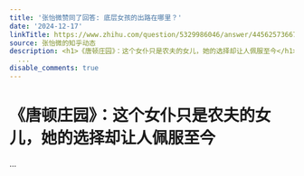 ```yaml
---
title: '张怡微赞同了回答: 底层女孩的出路在哪里？'
date: '2024-12-17'
linkTitle: https://www.zhihu.com/question/5329986046/answer/44562573667
source: 张怡微的知乎动态
description: <h1>《唐顿庄园》：这个女仆只是农夫的女儿，她的选择却让人佩服至今</h1><figure data-size="normal"></figure>
  ...
disable_comments: true
---
```

<h1>《唐顿庄园》：这个女仆只是农夫的女儿，她的选择却让人佩服至今</h1><figure data-size="normal"></figure> ...